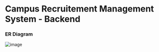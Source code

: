 # Campus Recruitement Management System - Backend

### ER Diagram
![image](https://github.com/priyankaj04/CRMS_backend/assets/103273242/0c2f28ae-a013-431e-9be4-6009984e2327)

